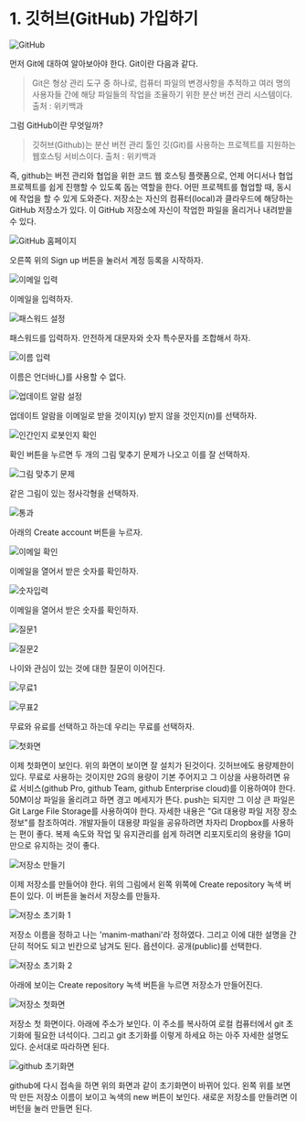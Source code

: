 # 1. 깃허브(GitHub) 가입하기

![GitHub](./github.png "GitHub")

먼저 Git에 대하여 알아보아야 한다. Git이란 다음과 같다.

> Git은 형상 관리 도구 중 하나로, 컴퓨터 파일의 변경사항을 추적하고 여러 명의 사용자들 간에 해당 파일들의 작업을 조율하기 위한 분산 버전 관리 시스템이다.
> 출처 : 위키백과

그럼 GitHub이란 무엇일까?

> 깃허브(Github)는 분산 버전 관리 툴인 깃(Git)를 사용하는 프로젝트를 지원하는 웹호스팅 서비스이다.
> 출처 : 위키백과

즉, github는 버전 관리와 협업을 위한 코드 웹 호스팅 플랫폼으로, 언제 어디서나 협업 프로젝트를 쉽게 진행할 수 있도록 돕는 역할을 한다. 어떤 프로젝트를 협업할 때, 동시에 작업을 할 수 있게 도와준다. 저장소는 자신의 컴퓨터(local)과 클라우드에 해당하는 GitHub 저장소가 있다. 이 GitHub 저장소에 자신이 작업한 파일을 올리거나 내려받을 수 있다.

![GitHub 홈페이지](./img/Lecture1_img1.png "GitHub 홈페이지")

오른쪽 위의 Sign up 버튼을 눌러서 계정 등록을 시작하자.

![이메일 입력](./img/Lecture1_img2.png "이메일 입력")

이메일을 입력하자.

![패스워드 설정](./img/Lecture1_img3.png "패스워드 설정")

패스워드를 입력하자. 안전하게 대문자와 숫자 특수문자를 조합해서 하자.

![이름 입력](./img/Lecture1_img4.png "이름입력")

이름은 언더바(\_)를 사용할 수 없다.

![업데이트 알람 설정](./img/Lecture1_img5.png "업데이트 알람설정")

업데이트 알람을 이메일로 받을 것이지(y) 받지 않을 것인지(n)를 선택하자.

![인간인지 로봇인지 확인](./img/Lecture1_img6.png "인간인지 로봇인지 확인")

확인 버튼을 누르면 두 개의 그림 맟추기 문제가 나오고 이를 잘 선택하자.

![그림 맞추기 문제](./img/Lecture1_img7.png "그림 맞추기 문제")

같은 그림이 있는 정사각형을 선택하자.

![통과](./img/Lecture1_img8.png "통과")

아래의 Create account 버튼을 누르자.

![이메일 확인](./img/Lecture1_img9.png "이메일 확인")

이메일을 열어서 받은 숫자를 확인하자.

![숫자입력](./img/Lecture1_img10.png "숫자입력")

이메일을 열어서 받은 숫자를 확인하자.

![질문1](./img/Lecture1_img11.png "질문1")

![질문2](./img/Lecture1_img12.png "질문2")

나이와 관심이 있는 것에 대한 질문이 이어진다.

![무료1](./img/Lecture1_img13.png "무료1")

![무표2](./img/Lecture1_img14.png "무료2")

무료와 유료를 선택하고 하는데 우리는 무료를 선택하자.

![첫화면](./img/Lecture1_img15.png "첫화면")

이제 첫화면이 보인다. 위의 화면이 보이면 잘 설치가 된것이다.
깃허브에도 용량제한이 있다. 무료로 사용하는 것이지만 2G의 용량이 기본 주어지고 그 이상을 사용하려면 유료 서비스(github Pro, github Team, github Enterprise cloud)를 이용하여야 한다.
50M이상 파일을 올리려고 하면 경고 메세지가 뜬다. push는 되지만 그 이상 큰 파일은 Git Large File Storage를 사용하여야 한다. 자세한 내용은 "Git 대용량 파일 저장 장소 정보"를 참조하여라.
개발자들이 대용량 파일을 공유하려면 차자리 Dropbox를 사용하는 편이 좋다.
복제 속도와 작업 및 유지관리를 쉽게 하려면 리포지토리의 용량을 1G미만으로 유지하는 것이 좋다.

![저장소 만들기](./img/Lecture1_img16.png "저장소 만들기")

이제 저장소를 만들어야 한다. 위의 그림에서 왼쪽 위쪽에 Create repository 녹색 버튼이 있다. 이 버튼을 눌러서 저장소를 만들자.

![저장소 초기화 1](./img/Lecture1_img17.png "저장소 초기화 1")

저장소 이름을 정하고 나는 'manim-mathani'라 정하였다. 그리고 이에 대한 설명을 간단히 적어도 되고 빈칸으로 남겨도 된다. 욥션이다.
공개(public)를 선택한다.

![저장소 초기화 2](./img/Lecture1_img18.png "저장소 초기화 2")

아래에 보이는 Create repository 녹색 버튼을 누르면 저장소가 만들어진다.

![저장소 첫화면](./img/Lecture1_img19.png "저장소 첫화면")

저장소 첫 화면이다. 아래에 주소가 보인다. 이 주소를 복사하여 로컬 컴퓨터에서 git 초기화에 필요한 녀석이다. 그리고 git 초기화를 이렇게 하세요 하는 아주 자세한 설명도 있다. 순서대로 따라하면 된다.

![github 초기화면](./img/Lecture1_img20.png "github 초기화면")

github에 다시 접속을 하면 위의 화면과 같이 초기화면이 바뀌어 있다. 왼쪽 위를 보면 막 만든 저장소 이름이 보이고 녹색의 new 버튼이 보인다. 새로운 저장소를 만들려면 이 버턴을 눌러 만들면 된다.
